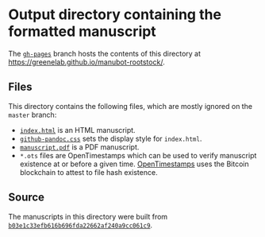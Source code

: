 # Output directory containing the formatted manuscript

The [`gh-pages`](https://github.com/greenelab/manubot-rootstock/tree/gh-pages) branch hosts the contents of this directory at https://greenelab.github.io/manubot-rootstock/.

## Files

This directory contains the following files, which are mostly ignored on the `master` branch:

+ [`index.html`](index.html) is an HTML manuscript.
+ [`github-pandoc.css`](github-pandoc.css) sets the display style for `index.html`.
+ [`manuscript.pdf`](manuscript.pdf) is a PDF manuscript.
+ `*.ots` files are OpenTimestamps which can be used to verify manuscript existence at or before a given time.
  [OpenTimestamps](opentimestamps.org) uses the Bitcoin blockchain to attest to file hash existence.

## Source

The manuscripts in this directory were built from
[`b03e1c33efb616b696fda22662af240a9cc061c9`](https://github.com/greenelab/manubot-rootstock/commit/b03e1c33efb616b696fda22662af240a9cc061c9).
